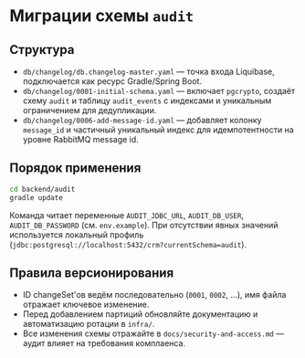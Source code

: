 # Миграции схемы `audit`

## Структура

- `db/changelog/db.changelog-master.yaml` — точка входа Liquibase, подключается как ресурс Gradle/Spring Boot.
- `db/changelog/0001-initial-schema.yaml` — включает `pgcrypto`, создаёт схему `audit` и таблицу `audit_events` с индексами и уникальным ограничением для дедупликации.
- `db/changelog/0006-add-message-id.yaml` — добавляет колонку `message_id` и частичный уникальный индекс для идемпотентности на уровне RabbitMQ message id.

## Порядок применения

```bash
cd backend/audit
gradle update
```

Команда читает переменные `AUDIT_JDBC_URL`, `AUDIT_DB_USER`, `AUDIT_DB_PASSWORD` (см. `env.example`). При отсутствии явных значений используется локальный профиль (`jdbc:postgresql://localhost:5432/crm?currentSchema=audit`).

## Правила версионирования

- ID changeSet'ов ведём последовательно (`0001`, `0002`, ...), имя файла отражает ключевое изменение.
- Перед добавлением партиций обновляйте документацию и автоматизацию ротации в `infra/`.
- Все изменения схемы отражайте в `docs/security-and-access.md` — аудит влияет на требования комплаенса.
